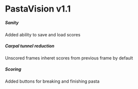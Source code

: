 # PastaVision v1.1
##### Sanity
Added ability to save and load scores
##### Carpal tunnel reduction
Unscored frames inheret scores from previous frame by default
##### Scoring
Added buttons for breaking and finishing pasta
